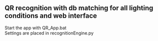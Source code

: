 ## QR recognition with db matching for all lighting conditions and web interface
Start the app with QR_App.bat<br />
Settings are placed in recognitionEngine.py<br />